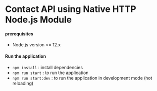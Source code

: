 # Contact API using Native HTTP Node.js Module

#### prerequisites
- Node.js version >= 12.x

#### Run the application
- `npm install` : install dependencies
- `npm run start` : to run the application
- `npm run start:dev` : to run the application in development mode (hot reloading)
